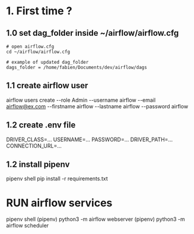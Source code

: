 # 1. First time ?

## 1.0 set dag_folder inside ~/airflow/airflow.cfg
```
# open airflow.cfg
cd ~/airflow/airflow.cfg
```

```
# example of updated dag_folder
dags_folder = /home/fabien/Documents/dev/airflow/dags
```

## 1.1 create airflow user
airflow users  create --role Admin --username airflow --email airflow@ex.com --firstname airflow --lastname airflow --password airflow

## 1.2 create .env file
DRIVER_CLASS=...
USERNAME=...
PASSWORD=...
DRIVER_PATH=...
CONNECTION_URL=...

## 1.2 install pipenv
pipenv shell
pip install -r requirements.txt


# RUN airflow services
pipenv shell
(pipenv) python3 -m airflow webserver
(pipenv) python3 -m airflow scheduler

